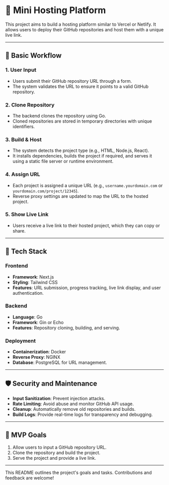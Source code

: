# 🚀 Mini Hosting Platform

This project aims to build a hosting platform similar to Vercel or Netlify. It allows users to deploy their GitHub repositories and host them with a unique live link.

---

## 🧠 **Basic Workflow**

### 1. User Input
- Users submit their GitHub repository URL through a form.
- The system validates the URL to ensure it points to a valid GitHub repository.

### 2. Clone Repository
- The backend clones the repository using Go.
- Cloned repositories are stored in temporary directories with unique identifiers.

### 3. Build & Host
- The system detects the project type (e.g., HTML, Node.js, React).
- It installs dependencies, builds the project if required, and serves it using a static file server or runtime environment.

### 4. Assign URL
- Each project is assigned a unique URL (e.g., `username.yourdomain.com` or `yourdomain.com/project/12345`).
- Reverse proxy settings are updated to map the URL to the hosted project.

### 5. Show Live Link
- Users receive a live link to their hosted project, which they can copy or share.

---

## 🔧 **Tech Stack**

### Frontend
- **Framework**: Next.js
- **Styling**: Tailwind CSS
- **Features**: URL submission, progress tracking, live link display, and user authentication.

### Backend
- **Language**: Go
- **Framework**: Gin or Echo
- **Features**: Repository cloning, building, and serving.

### Deployment
- **Containerization**: Docker
- **Reverse Proxy**: NGINX
- **Database**: PostgreSQL for URL management.

---

## 🛡️ **Security and Maintenance**

- **Input Sanitization**: Prevent injection attacks.
- **Rate Limiting**: Avoid abuse and monitor GitHub API usage.
- **Cleanup**: Automatically remove old repositories and builds.
- **Build Logs**: Provide real-time logs for transparency and debugging.

---

## 🧪 **MVP Goals**

1. Allow users to input a GitHub repository URL.
2. Clone the repository and build the project.
3. Serve the project and provide a live link.

---

This README outlines the project's goals and tasks. Contributions and feedback are welcome!  